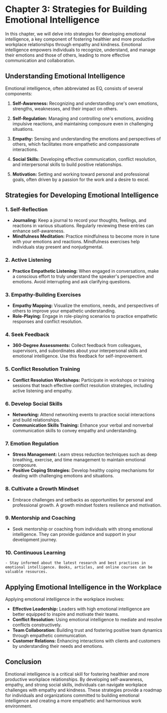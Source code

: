 Chapter 3: Strategies for Building Emotional Intelligence
=========================================================

In this chapter, we will delve into strategies for developing emotional intelligence, a key component of fostering healthier and more productive workplace relationships through empathy and kindness. Emotional intelligence empowers individuals to recognize, understand, and manage their emotions and those of others, leading to more effective communication and collaboration.

Understanding Emotional Intelligence
------------------------------------

Emotional intelligence, often abbreviated as EQ, consists of several components:

1. **Self-Awareness:** Recognizing and understanding one's own emotions, strengths, weaknesses, and their impact on others.

2. **Self-Regulation:** Managing and controlling one's emotions, avoiding impulsive reactions, and maintaining composure even in challenging situations.

3. **Empathy:** Sensing and understanding the emotions and perspectives of others, which facilitates more empathetic and compassionate interactions.

4. **Social Skills:** Developing effective communication, conflict resolution, and interpersonal skills to build positive relationships.

5. **Motivation:** Setting and working toward personal and professional goals, often driven by a passion for the work and a desire to excel.

Strategies for Developing Emotional Intelligence
------------------------------------------------

### 1. **Self-Reflection**

* **Journaling:** Keep a journal to record your thoughts, feelings, and reactions in various situations. Regularly reviewing these entries can enhance self-awareness.
* **Mindfulness Meditation:** Practice mindfulness to become more in tune with your emotions and reactions. Mindfulness exercises help individuals stay present and nonjudgmental.

### 2. **Active Listening**

* **Practice Empathetic Listening:** When engaged in conversations, make a conscious effort to truly understand the speaker's perspective and emotions. Avoid interrupting and ask clarifying questions.

### 3. **Empathy-Building Exercises**

* **Empathy Mapping:** Visualize the emotions, needs, and perspectives of others to improve your empathetic understanding.
* **Role-Playing:** Engage in role-playing scenarios to practice empathetic responses and conflict resolution.

### 4. **Seek Feedback**

* **360-Degree Assessments:** Collect feedback from colleagues, supervisors, and subordinates about your interpersonal skills and emotional intelligence. Use this feedback for self-improvement.

### 5. **Conflict Resolution Training**

* **Conflict Resolution Workshops:** Participate in workshops or training sessions that teach effective conflict resolution strategies, including active listening and empathy.

### 6. **Develop Social Skills**

* **Networking:** Attend networking events to practice social interactions and build relationships.
* **Communication Skills Training:** Enhance your verbal and nonverbal communication skills to convey empathy and understanding.

### 7. **Emotion Regulation**

* **Stress Management:** Learn stress reduction techniques such as deep breathing, exercise, and time management to maintain emotional composure.
* **Positive Coping Strategies:** Develop healthy coping mechanisms for dealing with challenging emotions and situations.

### 8. **Cultivate a Growth Mindset**

* Embrace challenges and setbacks as opportunities for personal and professional growth. A growth mindset fosters resilience and motivation.

### 9. **Mentorship and Coaching**

* Seek mentorship or coaching from individuals with strong emotional intelligence. They can provide guidance and support in your development journey.

### 10. **Continuous Learning**

    - Stay informed about the latest research and best practices in emotional intelligence. Books, articles, and online courses can be valuable resources.

Applying Emotional Intelligence in the Workplace
------------------------------------------------

Applying emotional intelligence in the workplace involves:

* **Effective Leadership:** Leaders with high emotional intelligence are better equipped to inspire and motivate their teams.
* **Conflict Resolution:** Using emotional intelligence to mediate and resolve conflicts constructively.
* **Team Collaboration:** Building trust and fostering positive team dynamics through empathetic communication.
* **Customer Relations:** Enhancing interactions with clients and customers by understanding their needs and emotions.

Conclusion
----------

Emotional intelligence is a critical skill for fostering healthier and more productive workplace relationships. By developing self-awareness, empathy, and strong social skills, individuals can navigate workplace challenges with empathy and kindness. These strategies provide a roadmap for individuals and organizations committed to building emotional intelligence and creating a more empathetic and harmonious work environment.
